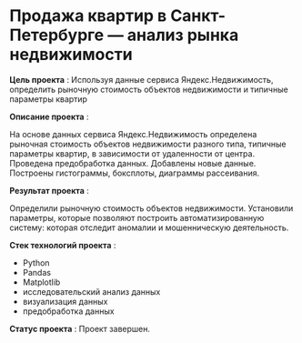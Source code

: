 # Продажа квартир в Санкт-Петербурге — анализ рынка недвижимости

**Цель проекта** : Используя данные сервиса Яндекс.Недвижимость, определить рыночную стоимость объектов недвижимости и типичные параметры квартир
 
**Описание проекта** : 

На основе данных сервиса Яндекс.Недвижимость определена рыночная стоимость
объектов недвижимости разного типа, типичные параметры квартир, в зависимости от
удаленности от центра. Проведена предобработка данных. Добавлены новые данные.
Построены гистограммы, боксплоты, диаграммы рассеивания.

**Результат проекта** :

Определили рыночную стоимость объектов недвижимости. Установили параметры, которые позволяют построить автоматизированную систему: которая отследит аномалии и мошенническую деятельность.

**Стек технологий проекта** :

- Python
- Pandas
- Matplotlib
- исследовательский анализ данных
- визуализация данных
- предобработка данных

**Статус проекта** : Проект завершен.


